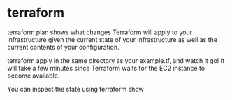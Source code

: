 # terraform

terraform plan shows what changes Terraform will apply to your infrastructure given the current state of your infrastructure as well as the current contents of your configuration.

terraform apply in the same directory as your example.tf, and watch it go! It will take a few minutes since Terraform waits for the EC2 instance to become available.

You can inspect the state using terraform show
